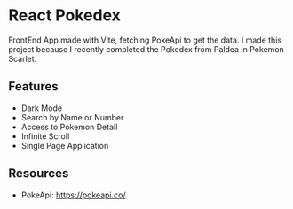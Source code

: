# React Pokedex

FrontEnd App made with Vite, fetching PokeApi to get the data. I made this project because I recently completed the Pokedex from Paldea in Pokemon Scarlet.

## Features
* Dark Mode
* Search by Name or Number
* Access to Pokemon Detail
* Infinite Scroll
* Single Page Application

## Resources
* PokeApi: https://pokeapi.co/
